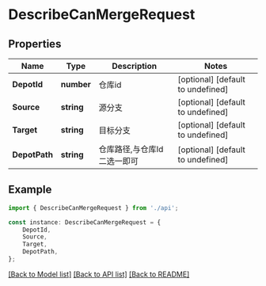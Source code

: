 # DescribeCanMergeRequest


## Properties

Name | Type | Description | Notes
------------ | ------------- | ------------- | -------------
**DepotId** | **number** | 仓库id | [optional] [default to undefined]
**Source** | **string** | 源分支 | [optional] [default to undefined]
**Target** | **string** | 目标分支 | [optional] [default to undefined]
**DepotPath** | **string** | 仓库路径,与仓库Id二选一即可 | [optional] [default to undefined]

## Example

```typescript
import { DescribeCanMergeRequest } from './api';

const instance: DescribeCanMergeRequest = {
    DepotId,
    Source,
    Target,
    DepotPath,
};
```

[[Back to Model list]](../README.md#documentation-for-models) [[Back to API list]](../README.md#documentation-for-api-endpoints) [[Back to README]](../README.md)
